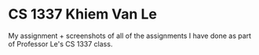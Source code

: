 # CS 1337 Khiem Van Le
My assignment + screenshots of all of the assignments I have done as part of Professor Le's CS 1337 class.
